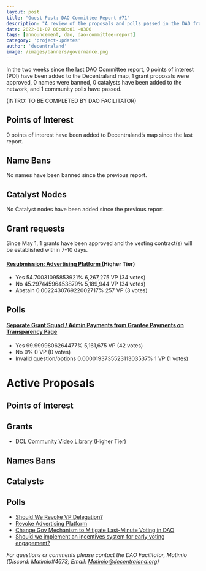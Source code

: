```yaml
---
layout: post
title: "Guest Post: DAO Committee Report #71"
description: "A review of the proposals and polls passed in the DAO from May 1 through May 15".
date: 2022-01-07 00:00:01 -0300
tags: [announcement, dao, dao-committee-report]
category: 'project-updates'
author: 'decentraland'
image: /images/banners/governance.png
---
```


In the two weeks since the last DAO Committee report, 0 points of interest (POI) have been added to the Decentraland map, 1 grant proposals were approved, 0 names were banned, 0 catalysts have been added to the network, and 1 community polls have passed.

(INTRO: TO BE COMPLETED BY DAO FACILITATOR)

## Points of Interest
0 points of interest have been added to Decentraland’s map since the last report.


## Name Bans

No names have been banned since the previous report.

## Catalyst Nodes
No Catalyst nodes have been added since the previous report.


## Grant requests
Since May 1, 1 grants have been approved and the vesting contract(s) will be established within 7-10 days.


#### [ Resubmission:  Advertising Platform ](https://governance.decentraland.org/proposal/?id=aa604b52-d53a-4d00-be41-2a492682641a) (Higher Tier)

* Yes 54.70031095853921% 6,267,275 VP (34 votes)
* No 45.29744596453879% 5,189,944 VP (34 votes)
* Abstain 0.002243076922002717% 257 VP (3 votes)


## Polls

#### [Separate Grant Squad / Admin Payments from Grantee Payments on Transparency Page](https://governance.decentraland.org/proposal/?id=4b75d36e-5b17-448e-bcdb-5a492d2a9abc)

* Yes 99.9999806264477% 5,161,675 VP (42 votes)
* No 0% 0 VP (0 votes)
* Invalid question/options 0.000019373552311303537% 1 VP (1 votes)



# Active Proposals

## Points of Interest


## Grants

* [DCL Community Video Library](https://governance.decentraland.org/proposal/?id=cacb1ce3-b5e9-4133-901a-cb787f43871f) (Higher Tier)

## Names Bans


## Catalysts


## Polls

* [Should We Revoke VP Delegation?](https://governance.decentraland.org/proposal/?id=5d88d131-2763-401b-9001-493beb9127fe)
* [Revoke Advertising Platform](https://governance.decentraland.org/proposal/?id=47a53557-80c4-4347-819b-89e621bb1420)
* [Change Gov Mechanism to Mitigate Last-Minute Voting in DAO](https://governance.decentraland.org/proposal/?id=00a79921-2dca-4bde-829e-3a503fc602c2)
* [Should we implement an incentives system for early voting engagement?](https://governance.decentraland.org/proposal/?id=b154ce85-ca79-45f8-a672-a856ff7ed5b6)

*For questions or comments please contact the DAO Facilitator, Matimio (Discord: Matimio#4673; Email: [Matimio@decentraland.org](mailto:Matimio@decentraland.org))*